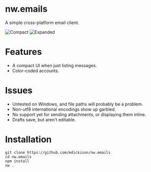 nw.emails
========

A simple cross-platform email client.

![Compact](https://raw.githubusercontent.com/mdickison/whitebox/master/Screenshots/screenshot-1.jpg)
![Expanded](https://raw.githubusercontent.com/mdickison/whitebox/master/Screenshots/screenshot-2.jpg)

Features
========

* A compact UI when just listing messages.
* Color-coded accounts.

Issues
======

* Untested on Windows, and file paths will probably be a problem.
* Non-utf8 international encodings show up garbled.
* No support yet for sending attachments, or displaying them inline.
* Drafts save, but aren't editable.

Installation
============

```
git clone https://github.com/mdickison/nw.emails
cd nw.emails
npm install
nw .
```

